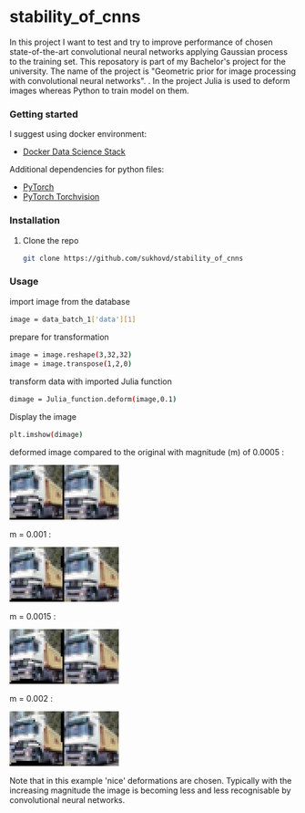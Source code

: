 # stability_of_cnns
In this project I want to test and try to improve performance of chosen state-of-the-art convolutional neural networks applying Gaussian process to the training set.
This reposatory is part of my Bachelor's project for the university. The name of the project is "Geometric prior for image processing with convolutional neural networks".
.
In the project Julia is used to deform images whereas Python to train model on them.

### Getting started

I suggest using docker environment:
* [Docker Data Science Stack](https://hub.docker.com/r/jupyter/datascience-notebook)

Additional dependencies for python files:
* [PyTorch](https://hub.docker.com/r/jupyter/datascience-notebook)
* [PyTorch Torchvision](https://hub.docker.com/r/jupyter/datascience-notebook)

### Installation

1. Clone the repo

   ```sh
   git clone https://github.com/sukhovd/stability_of_cnns
   ```

### Usage
import image from the database
```sh
image = data_batch_1['data'][1]
```
prepare for transformation
```sh
image = image.reshape(3,32,32)
image = image.transpose(1,2,0)
```
transform data with imported Julia function
```sh
dimage = Julia_function.deform(image,0.1)
```
Display the image
```sh
plt.imshow(dimage)
```
deformed image compared to the original with magnitude (m) of 0.0005 :

![m1]

m = 0.001 :

![m2]

m = 0.0015 :

![m3]

m = 0.002 :

![m4]

Note that in this example 'nice' deformations are chosen. Typically with the increasing magnitude the image is becoming less and less recognisable by convolutional neural networks.

[m1]: images/00005.png
[m2]: images/0001.png
[m3]: images/00015.png
[m4]: images/0002.png
